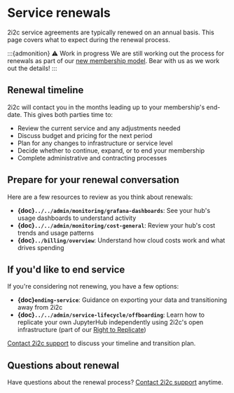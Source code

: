 # Service renewals

2i2c service agreements are typically renewed on an annual basis. This page covers what to expect during the renewal process.

:::{admonition} ⚠️ Work in progress
We are still working out the process for renewals as part of our [new membership model](https://2i2c.org/join). Bear with us as we work out the details!
:::

## Renewal timeline

2i2c will contact you in the months leading up to your membership's end-date. This gives both parties time to:

- Review the current service and any adjustments needed
- Discuss budget and pricing for the next period
- Plan for any changes to infrastructure or service level
- Decide whether to continue, expand, or to end your membership
- Complete administrative and contracting processes

## Prepare for your renewal conversation

Here are a few resources to review as you think about renewals:

- **{doc}`../../admin/monitoring/grafana-dashboards`**: See your hub's usage dashboards to understand activity
- **{doc}`../../admin/monitoring/cost-general`**: Review your hub's cost trends and usage patterns
- **{doc}`../billing/overview`**: Understand how cloud costs work and what drives spending

## If you'd like to end service

If you're considering not renewing, you have a few options:

- **{doc}`ending-service`**: Guidance on exporting your data and transitioning away from 2i2c
- **{doc}`../../admin/service-lifecycle/offboarding`**: Learn how to replicate your own JupyterHub independently using 2i2c's open infrastructure (part of our [Right to Replicate](https://2i2c.org/right-to-replicate))

[Contact 2i2c support](../../support.md) to discuss your timeline and transition plan.

## Questions about renewal

Have questions about the renewal process? [Contact 2i2c support](../../support.md) anytime.
